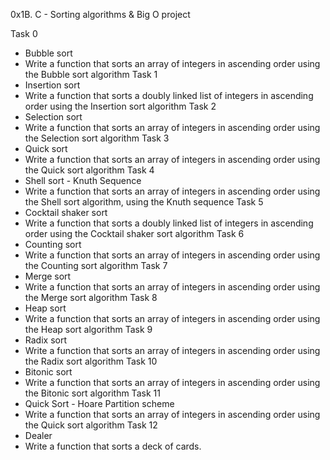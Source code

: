 0x1B. C - Sorting algorithms & Big O project

Task 0
 - Bubble sort
 - Write a function that sorts an array of integers in ascending order using the Bubble sort algorithm
Task 1
 - Insertion sort
 - Write a function that sorts a doubly linked list of integers in ascending order using the Insertion sort algorithm
Task 2
 - Selection sort
 - Write a function that sorts an array of integers in ascending order using the Selection sort algorithm
Task 3
 - Quick sort
 - Write a function that sorts an array of integers in ascending order using the Quick sort algorithm
Task 4
 - Shell sort - Knuth Sequence
 - Write a function that sorts an array of integers in ascending order using the Shell sort algorithm, using the Knuth sequence
Task 5
 - Cocktail shaker sort
 - Write a function that sorts a doubly linked list of integers in ascending order using the Cocktail shaker sort algorithm
Task 6
 - Counting sort
 - Write a function that sorts an array of integers in ascending order using the Counting sort algorithm
Task 7
 - Merge sort
 - Write a function that sorts an array of integers in ascending order using the Merge sort algorithm
Task 8
 - Heap sort
 - Write a function that sorts an array of integers in ascending order using the Heap sort algorithm
Task 9
 - Radix sort
 - Write a function that sorts an array of integers in ascending order using the Radix sort algorithm
Task 10
 - Bitonic sort
 - Write a function that sorts an array of integers in ascending order using the Bitonic sort algorithm
Task 11
 - Quick Sort - Hoare Partition scheme
 - Write a function that sorts an array of integers in ascending order using the Quick sort algorithm
Task 12
 - Dealer
 - Write a function that sorts a deck of cards.
